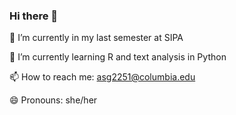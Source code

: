 ### Hi there 👋

🔭 I’m currently in my last semester at SIPA

🌱 I’m currently learning R and text analysis in Python

📫 How to reach me: asg2251@columbia.edu

😄 Pronouns: she/her

